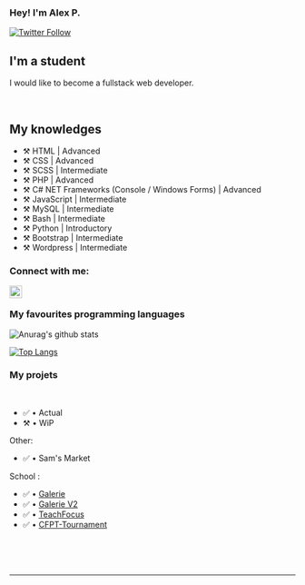 ### Hey! I'm Alex P.

[![Twitter Follow](https://img.shields.io/twitter/follow/wharkinterface?color=1DA1F2&logo=twitter&style=for-the-badge)](https://twitter.com/wharkinterface)

## I'm a student
 
I would like to become a fullstack web developer.
  
<br />

## My knowledges

- ⚒️ HTML | Advanced
- ⚒️ CSS | Advanced
- ⚒️ SCSS | Intermediate
- ⚒️ PHP | Advanced
- ⚒️ C# NET Frameworks (Console / Windows Forms) | Advanced
- ⚒️ JavaScript | Intermediate
- ⚒️ MySQL | Intermediate
- ⚒️ Bash | Intermediate
- ⚒️ Python | Introductory
- ⚒️ Bootstrap | Intermediate
- ⚒️ Wordpress | Intermediate

### Connect with me:

[<img align="left" alt="My discord" width="22px" src="https://cdn.jsdelivr.net/npm/simple-icons@v3/icons/discord.svg" />][discord]

<br />

### My favourites programming languages


![Anurag's github stats](https://github-readme-stats.vercel.app/api?username=WharkInterface&count_private=true&show_icons=true?theme=buefy)
<br />

[![Top Langs](https://github-readme-stats.vercel.app/api/top-langs/?username=WharkInterface)](https://github.com/anuraghazra/github-readme-stats)

### My projets

<br />

<!--START_SECTION:activity-->
- ✅ • Actual
- ⚒️ • WiP

Other:
- ✅ • Sam's Market

School :
- ✅ • [Galerie](https://github.com/WharkInterface/galerie)
- ✅ • [Galerie V2](https://github.com/WharkInterface/galerie_v2)
- ✅ • [TeachFocus](https://github.com/jeremie-arcidiacono/Teachfocus)
- ✅ • [CFPT-Tournament](https://github.com/50ME0N3/CFPT-Tournament)

<!--END_SECTION:activity-->


<br />

<br />
<br />

---

[discord]: https://discordapp.com/users/230715686215876611
